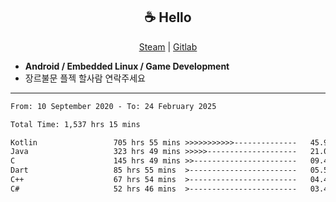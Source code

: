 <h2 align="center"> ☕ Hello </h2>

<p align="center">
  <a href="https://steamcommunity.com/id/Niforances/">Steam</a> |
  <a href="https://gitlab.com/niforances">Gitlab</a>
</p>

 - **Android / Embedded Linux / Game Development**
 - 장르불문 플젝 할사람 연락주세요

------

<!--START_SECTION:waka-->

```txt
From: 10 September 2020 - To: 24 February 2025

Total Time: 1,537 hrs 15 mins

Kotlin                 705 hrs 55 mins >>>>>>>>>>>--------------   45.92 %
Java                   323 hrs 49 mins >>>>>--------------------   21.06 %
C                      145 hrs 49 mins >>-----------------------   09.49 %
Dart                   85 hrs 55 mins  >------------------------   05.59 %
C++                    67 hrs 54 mins  >------------------------   04.42 %
C#                     52 hrs 46 mins  >------------------------   03.43 %
```

<!--END_SECTION:waka-->
